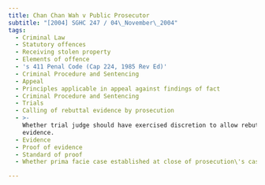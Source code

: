 ```yaml
---
title: Chan Chan Wah v Public Prosecutor
subtitle: "[2004] SGHC 247 / 04\_November\_2004"
tags:
  - Criminal Law
  - Statutory offences
  - Receiving stolen property
  - Elements of offence
  - 's 411 Penal Code (Cap 224, 1985 Rev Ed)'
  - Criminal Procedure and Sentencing
  - Appeal
  - Principles applicable in appeal against findings of fact
  - Criminal Procedure and Sentencing
  - Trials
  - Calling of rebuttal evidence by prosecution
  - >-
    Whether trial judge should have exercised discretion to allow rebuttal
    evidence.
  - Evidence
  - Proof of evidence
  - Standard of proof
  - Whether prima facie case established at close of prosecution\'s case.

---
```


